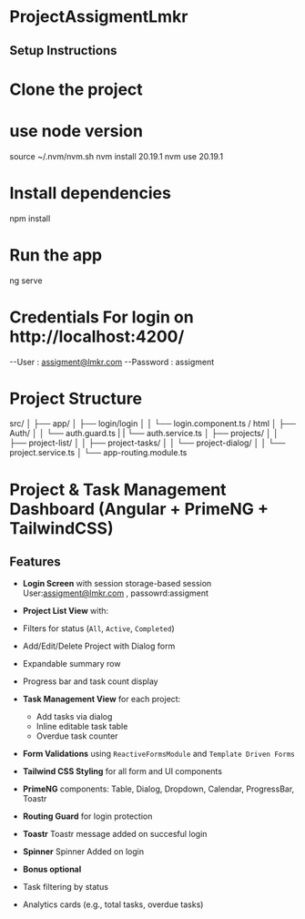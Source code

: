 # ProjectAssigmentLmkr

##  Setup Instructions
# Clone the project
# use node version
source ~/.nvm/nvm.sh
nvm install 20.19.1
nvm use 20.19.1

# Install dependencies
npm install

# Run the app
ng serve

# Credentials For login on http://localhost:4200/

--User : assigment@lmkr.com
--Password : assigment

# Project Structure

src/
│
├── app/
│   ├── login/login
│   │           └── login.component.ts / html
│   ├── Auth/
│   │   └── auth.guard.ts
|   |   └── auth.service.ts
│   ├── projects/
│   │   ├── project-list/
│   │   ├── project-tasks/
│   │   └── project-dialog/
│   │   └── project.service.ts
│   └── app-routing.module.ts



# Project & Task Management Dashboard (Angular + PrimeNG + TailwindCSS)

##  Features

-  **Login Screen** with session storage-based session User:assigment@lmkr.com , passowrd:assigment
-  **Project List View** with:
  - Filters for status (`All`, `Active`, `Completed`)
  - Add/Edit/Delete Project with Dialog form
  - Expandable summary row
  - Progress bar and task count display
- **Task Management View** for each project:
  - Add tasks via dialog
  - Inline editable task table
  - Overdue task counter
-  **Form Validations** using `ReactiveFormsModule` and `Template Driven Forms`
-  **Tailwind CSS Styling** for all form and UI components
-  **PrimeNG** components: Table, Dialog, Dropdown, Calendar, ProgressBar, Toastr
- **Routing Guard** for login protection
- **Toastr** Toastr message added on succesful login
- **Spinner** Spinner Added on login



- **Bonus optional**
- Task filtering by status
- Analytics cards (e.g., total tasks, overdue tasks)



